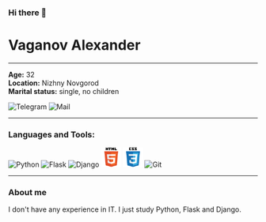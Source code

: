<h3>Hi there 👋</h3>
<h1>Vaganov Alexander</h1>
<hr>

<div><b>Age:</b> 32</div>
<div><b>Location:</b> Nizhny Novgorod</div>
<div><b>Marital status:</b> single, no children</div>

<a style="text-decoration: none;" href="https://telegram.me/de1i0n" target="_blank"> <img src="https://img.utdstc.com/icon/ae1/12a/ae112a2a5bdd9cf7a6fd50b88855b5330bdccf2c552b13ab4d9b59d9369a01cc:200" alt="Telegram" width="40" height="40"/></a>
<a style="text-decoration: none;" href="mailto:alexander-vaganov@mail.ru" target="_blank"> <img src="https://freesvg.org/img/Mail-Icon-White-on-Grey.png" alt="Mail" width="40" height="40"/></a>
<hr>

<h3>Languages and Tools:</h3>
<div><a style="text-decoration: none;" href="https://www.python.org/" target="_blank"> <img src="https://upload.wikimedia.org/wikipedia/commons/thumb/c/c3/Python-logo-notext.svg/1200px-Python-logo-notext.svg.png" alt="Python" width="40" height="40"/></a>
<a style="text-decoration: none;" href="https://flask.palletsprojects.com/en/2.0.x/" target="_blank"> <img src="https://thumb.tildacdn.com/tild6636-3937-4666-b036-366437373764/-/resize/600x/-/format/webp/flask-logo.png" alt="Flask" width="40" height="40"/></a>
<a style="text-decoration: none;" href="https://docs.djangoproject.com/en/3.2/" target="_blank"> <img src="https://hsto.org/getpro/freelansim/allfiles/53/533/533670/839d71d825.png" alt="Django" width="40" height="40"/></a>
  <a style="text-decoration: none;" href="https://www.w3.org/html/" target="_blank"> <img src="https://raw.githubusercontent.com/devicons/devicon/master/icons/html5/html5-original-wordmark.svg" alt="HTML" width="40" height="40"/></a>
  <a style="text-decoration: none;" href="https://www.w3schools.com/css/" target="_blank"> <img src="https://raw.githubusercontent.com/devicons/devicon/master/icons/css3/css3-original-wordmark.svg" alt="CSS" width="40" height="40"/></a>
<a style="text-decoration: none;" href="https://git-scm.com/" target="_blank"> <img src="https://camo.githubusercontent.com/fbfcb9e3dc648adc93bef37c718db16c52f617ad055a26de6dc3c21865c3321d/68747470733a2f2f7777772e766563746f726c6f676f2e7a6f6e652f6c6f676f732f6769742d73636d2f6769742d73636d2d69636f6e2e737667" alt="Git" width="40" height="40"/></a></div>
<hr>

<h3>About me</h3>

<p>I don't have any experience in IT. I just study Python, Flask and Django.</p>
